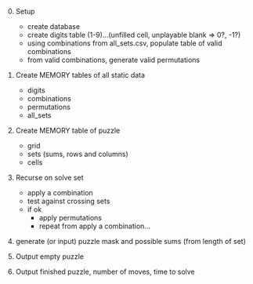 0. Setup
    * create database
    * create digits table (1-9)...(unfilled cell, unplayable blank => 0?, -1?)
    * using combinations from all_sets.csv, populate table of valid combinations
    * from valid combinations, generate valid permutations

1. Create MEMORY tables of all static data
    * digits
    * combinations
    * permutations
    * all_sets

2. Create MEMORY table of puzzle
    * grid
    * sets (sums, rows and columns)
    * cells 

3. Recurse on solve set
    * apply a combination
    * test against crossing sets
    * if ok
        * apply permutations
        * repeat from apply a combination...

4. generate (or input) puzzle mask and possible sums (from length of set)

5. Output empty puzzle

6. Output finished puzzle, number of moves, time to solve

